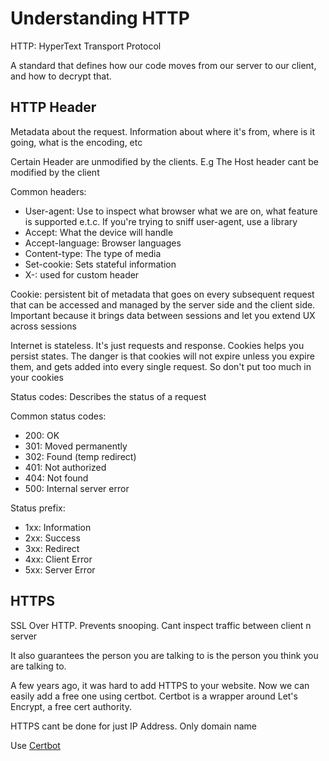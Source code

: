 # Understanding HTTP

HTTP: HyperText Transport Protocol

A standard that defines how our code moves from our server to our client, and how to decrypt that.

## HTTP Header

Metadata about the request. Information about where it's from, where is it going, what is the encoding, etc

 Certain Header are unmodified by the clients. E.g The Host header cant be modified by the client

Common headers:

- User-agent: Use to inspect what browser what we are on, what feature is supported e.t.c. If you're trying to sniff user-agent, use a library
- Accept: What the device will handle
- Accept-language: Browser languages
- Content-type: The type of media
- Set-cookie: Sets stateful information
- X-: used for custom header

Cookie: persistent bit of metadata that goes on every subsequent request that can be accessed and managed by the server side and the client side. Important because it brings data between sessions and let you extend UX across sessions

Internet is stateless. It's just requests and response. Cookies helps you persist states. The danger is that cookies will not expire unless you expire them, and gets added into every single request. So don't put too much in your cookies

Status codes: Describes the status of a request

Common status codes:

- 200: OK
- 301: Moved permanently
- 302: Found (temp redirect)
- 401: Not authorized
- 404: Not found
- 500: Internal server error

Status prefix:

- 1xx: Information
- 2xx: Success
- 3xx: Redirect
- 4xx: Client Error
- 5xx: Server Error

## HTTPS

SSL Over HTTP. Prevents snooping. Cant inspect traffic between client n server

It also guarantees the person you are talking to is the person you think you are talking to.

A few years ago, it was hard to add HTTPS to your website. Now we can easily add a free one using certbot. Certbot is a wrapper around Let's Encrypt, a free cert authority.

HTTPS cant be done for just IP Address. Only domain name

Use [Certbot](https://certbot.eff.org/instructions)

